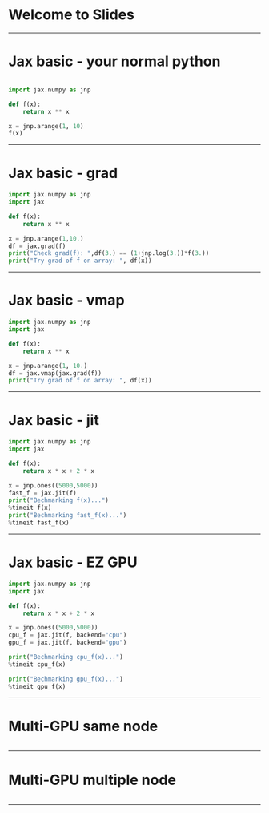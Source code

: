 # Welcome to Slides


---

# Jax basic - your normal python

```python

import jax.numpy as jnp

def f(x):
    return x ** x

x = jnp.arange(1, 10)
f(x)
```

---

# Jax basic - grad
    
```python
import jax.numpy as jnp
import jax

def f(x):
    return x ** x

x = jnp.arange(1,10.)
df = jax.grad(f)
print("Check grad(f): ",df(3.) == (1+jnp.log(3.))*f(3.))
print("Try grad of f on array: ", df(x))
```

---

# Jax basic - vmap
    
```python
import jax.numpy as jnp
import jax

def f(x):
    return x ** x

x = jnp.arange(1, 10.)
df = jax.vmap(jax.grad(f))
print("Try grad of f on array: ", df(x))
```

---

# Jax basic - jit
    
```python
import jax.numpy as jnp
import jax

def f(x):
    return x * x + 2 * x

x = jnp.ones((5000,5000))
fast_f = jax.jit(f)
print("Bechmarking f(x)...")
%timeit f(x)
print("Bechmarking fast_f(x)...")
%timeit fast_f(x)
```

---

# Jax basic - EZ GPU

```python
import jax.numpy as jnp
import jax

def f(x):
    return x * x + 2 * x

x = jnp.ones((5000,5000))
cpu_f = jax.jit(f, backend="cpu")
gpu_f = jax.jit(f, backend="gpu")

print("Bechmarking cpu_f(x)...")
%timeit cpu_f(x)

print("Bechmarking gpu_f(x)...")
%timeit gpu_f(x)
```

---

# Multi-GPU same node

```python

```

---

# Multi-GPU multiple node

```python

```

---